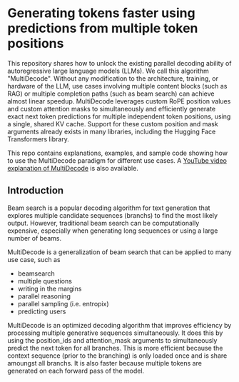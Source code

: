 # Generating tokens faster using predictions from multiple token positions

This repository shares how to unlock the existing parallel decoding ability of autoregressive large language models (LLMs).
We call this algorithm "MultiDecode".
Without any modification to the architecture, training, or hardware of the LLM, use cases involving multiple content blocks (such as RAG)
or multiple completion paths (such as beam search) can achieve almost linear speedup.
MultiDecode leverages custom RoPE position values and custom attention masks 
to simultaneously and efficiently generate exact next token predictions for multiple independent token positions, using a single, shared KV cache.
Support for these custom position and mask arguments already exists in many libraries, including the Hugging Face Transformers library.

This repo contains explanations, examples, and sample code showing how to use the MultiDecode paradigm for different use cases. 
A [YouTube video explanation of MultiDecode](https://youtu.be/9ld43ZYKzeI) is also available.

## Introduction

Beam search is a popular decoding algorithm for text generation that explores multiple candidate sequences (branchs) to find the most likely output. However, traditional beam search can be computationally expensive, especially when generating long sequences or using a large number of beams.

MultiDecode is a generalization of beam search that can be applied to many use case, such as 
- beamsearch 
- multiple questions 
- writing in the margins
- parallel reasoning
- parallel sampling (i.e. entropix)
- predicting users 

MultiDecode is an optimized decoding algorithm that improves efficiency by processing multiple generative sequences simultaneously.  It does this by using the position_ids and attention_mask arguments to simultaneously predict the next token for all branches.  This is more efficient because the context sequence (prior to the branching) is only loaded once and is share amoungst all branchs. It is also faster because multiple tokens are generated on each forward pass of the model.
